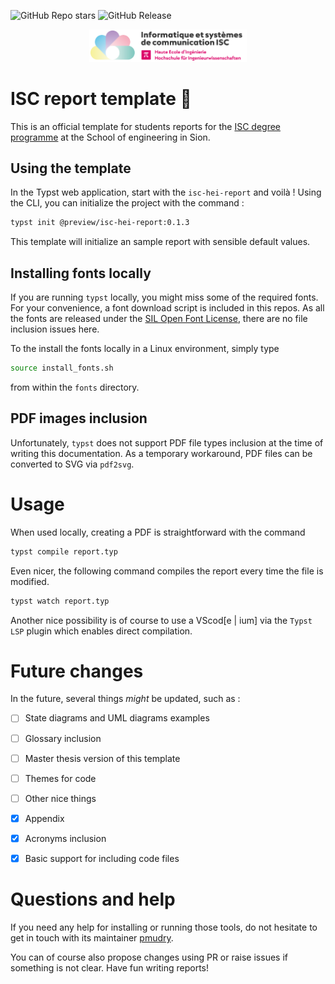 ![GitHub Repo stars](https://img.shields.io/github/stars/ISC-HEI/isc-hei-report)
![GitHub Release](https://img.shields.io/github/v/release/ISC-HEI/isc-hei-report?include_prereleases)

<p align="center">
  <a href="https://hevs.ch/isc">    
  <img src="https://github.com/ISC-HEI/isc_logos/blob/4f8d335f7f4b99d3d83ee579ef334c201a15166a/ISC%20Logo%20inline%20v1.png?raw=true" width="50%"/>
  </a>
</p>

# ISC report template :scroll:

This is an official template for students reports for the [ISC degree programme](https://isc.hevs.ch/) at the School of engineering in Sion. 

## Using the template

In the Typst web application, start with the `isc-hei-report` and voilà ! Using the CLI, you can initialize the project with the command :

```bash
typst init @preview/isc-hei-report:0.1.3
```

This template will initialize an sample report with sensible default values.

## Installing fonts locally

If you are running `typst` locally, you might miss some of the required fonts. For your convenience, a font download script is included in this repos. As all the fonts are released under the [SIL Open Font License](https://openfontlicense.org/), there are no file inclusion issues here.

To the install the fonts locally in a Linux environment, simply type

```bash
source install_fonts.sh
```

from within the `fonts` directory.

## PDF images inclusion

Unfortunately, `typst` does not support PDF file types inclusion at the time of writing this documentation. As a temporary workaround, PDF files can be converted to SVG via `pdf2svg`.

# Usage

When used locally, creating a PDF is straightforward with the command

```bash
typst compile report.typ
```

Even nicer, the following command compiles the report every time the file is modified.

```bash
typst watch report.typ
```

Another nice possibility is of course to use a VScod[e | ium] via the `Typst LSP` plugin which enables direct compilation.

# Future changes

In the future, several things _might_ be updated, such as :

- [ ] State diagrams and UML diagrams examples
- [ ] Glossary inclusion
- [ ] Master thesis version of this template
- [ ] Themes for code
- [ ] Other nice things
- [x] Appendix
- [x] Acronyms inclusion
- [x] Basic support for including code files


# Questions and help

If you need any help for installing or running those tools, do not hesitate to get in touch with its maintainer [pmudry](https://github.com/pmudry).

You can of course also propose changes using PR or raise issues if something is not clear. Have fun writing reports!
